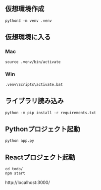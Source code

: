 ## 仮想環境作成
```
python3 -m venv .venv
```

## 仮想環境に入る
### Mac
```
source .venv/bin/activate
```
### Win
```
.venv\Scripts\activate.bat
```

## ライブラリ読み込み
```
python -m pip install -r requirements.txt
```

## Pythonプロジェクト起動
```
python app.py
```

## Reactプロジェクト起動
```
cd todo/
npm start
```
http://localhost:3000/
